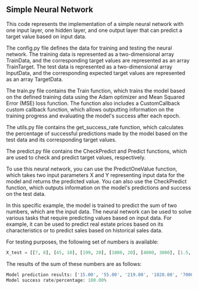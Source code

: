 ## Simple Neural Network

This code represents the implementation of a simple neural network with one input layer, one hidden layer, and one output layer that can predict a target value based on input data.

The config.py file defines the data for training and testing the neural network. The training data is represented as a two-dimensional array TrainData, and the corresponding target values are represented as an array TrainTarget. The test data is represented as a two-dimensional array InputData, and the corresponding expected target values are represented as an array TargetData.

The train.py file contains the Train function, which trains the model based on the defined training data using the Adam optimizer and Mean Squared Error (MSE) loss function. The function also includes a CustomCallback custom callback function, which allows outputting information on the training progress and evaluating the model's success after each epoch.

The utils.py file contains the get_success_rate function, which calculates the percentage of successful predictions made by the model based on the test data and its corresponding target values.

The predict.py file contains the CheckPredict and Predict functions, which are used to check and predict target values, respectively.

To use this neural network, you can use the PredictOneValue function, which takes two input parameters X and Y representing input data for the model and returns the predicted value. You can also use the CheckPredict function, which outputs information on the model's predictions and success on the test data.

In this specific example, the model is trained to predict the sum of two numbers, which are the input data. The neural network can be used to solve various tasks that require predicting values based on input data. For example, it can be used to predict real estate prices based on its characteristics or to predict sales based on historical sales data.

For testing purposes, the following set of numbers is available:

``` python
X_test = [[7, 8], [45, 10], [199, 20], [1000, 20], [4000, 3000], [1.5, 2.7]]  
```

The results of the sum of these numbers are as follows:

``` python
Model prediction results: ['15.00', '55.00', '219.00', '1020.00', '7000.00', '4.20']
Model success rate/percentage: 100.00%
```
